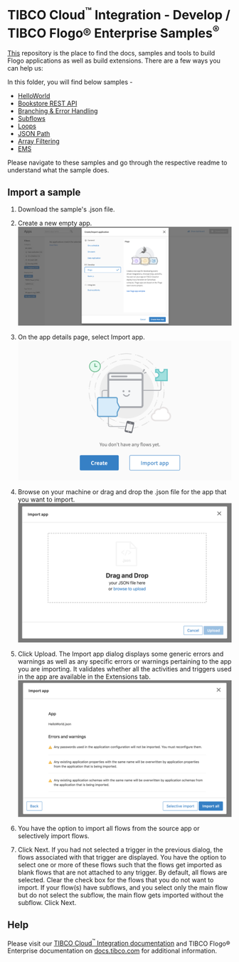 # TIBCO Cloud<sup>&trade;</sup> Integration - Develop / TIBCO Flogo® Enterprise Samples<sup>&reg;</sup>

[This](https://github.com/TIBCOSoftware/tci-flogo) repository is the place to find the docs, samples and tools to build Flogo applications as well as build extensions. There are a few ways you can help us:

In this folder, you will find below samples - 

* [HelloWorld](/samples/app-dev/hello-world)
* [Bookstore REST API](/samples/app-dev/rest-api)
* [Branching & Error Handling](/samples/app-dev/branching-errorhandling)
* [Subflows](/samples/app-dev/subflows)
* [Loops](/samples/app-dev/loops.sample)
* [JSON Path](/samples/app-dev/json.path.sample)
* [Array Filtering](/samples/app-dev/array.forEach.sample)
* [EMS](/samples/app-dev/ems.sample)

Please navigate to these samples and go through the respective readme to understand what the sample does.

## Import a sample

1. Download the sample's .json file.

2. Create a new empty app.
![Create an app](import-screenshots/2.png)

3. On the app details page, select Import app.
![Select import](import-screenshots/3.png)

4. Browse on your machine or drag and drop the .json file for the app that you want to import.
![Import your sample](import-screenshots/4.png)

5. Click Upload. The Import app dialog displays some generic errors and warnings as well as any specific errors or warnings pertaining to the app you are importing. It validates whether all the activities and triggers used in the app are available in the Extensions tab.
![The Import app dialog](import-screenshots/5.png)

6. You have the option to import all flows from the source app or selectively import flows.

7. Click Next. If you had not selected a trigger in the previous dialog, the flows associated with that trigger are displayed. You have the option to select one or more of these flows such that the flows get imported as blank flows that are not attached to any trigger. By default, all flows are selected. Clear the check box for the flows that you do not want to import. If your flow(s) have subflows, and you select only the main flow but do not select the subflow, the main flow gets imported without the subflow. Click Next.

## Help

Please visit our [TIBCO Cloud<sup>&trade;</sup> Integration documentation](https://integration.cloud.tibco.com/docs/) and TIBCO Flogo® Enterprise documentation on [docs.tibco.com](https://docs.tibco.com/) for additional information.

